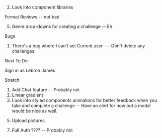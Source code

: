<!-- 1. Have toggle buttons for the Profile show page -->
2. Look into component libraries 


<!-- 1. Get pictures to render
2. Create challenge Show page with Tasks and Task Challenges  -->
<!-- 3. Create UserChallenge -->

<!-- 1. Get Android emulator  -->
<!-- 2. Fetch data with these -->
<!-- 3. Test out endpoints and use .env global var -->
<!-- 4. Finalize post request for UTC -->
<!-- 
1. Fix Problem with setting Current user after using useEffect -- Page keeps reloading  -- Not really a problem anymore because Profile only fetches userChallenges and challenges related to that user  -->
<!-- 2. Filter by genre -->

<!-- 6. There's a bug where you can take a challenge, mark that challenge as complete and then are still able to take that challenge again without a page reload  -->
<!-- 5. Filter by completed challenges, etc on profile page  -->
<!-- 3. Make Edit Home Page to bring you to either login or sign Up -->
<!-- Delete a userChallenge and the userChallenge actually goes away live -- Leaving a weird box  -->


Format Reviews -- not bad 
<!-- 4. Add Ids from Id library for taskChallenges -->
5. Genre drop-downs for creating a challenge -- Eh
<!-- 6. Edit Profile  -->

Bugs
1. There's a bug where I can't set Current user --- Don't delete any challenges
<!-- 2. Completing a challenge re-renders the task component so tasks get unchecked and don't automatically go to created page -->

Next To Do:
<!-- 1. Edit Profile -- might require a modal  -->
<!-- 2. Error messages for creating a review  -->
<!-- 3. Add a font for numbers on impact page page  -->
<!-- 4. Linear gradient  -->
<!-- 5. Wire up the real home screen with cultural impact  -->
<!-- 6. Maybe add stars to reviews????? -->
Sign in as Lebron James

Stretch 

1. Add Chat feature -- Probably not 
2. Linear gradient
3. Look into styled components animations for better feedback when you take and complete a challenge -- Have an alert for now but a modal would be nice as well. 
<!-- 3. Ability to see other people's pages  -->
<!-- You can only edit challenges that belong to you -->
<!-- Hitting the profile page will now refresh with the currentUser -->
<!-- 4. Page with horizontal Scroll Divs  -->
5. Upload pictures
<!-- 6. Display analytics about a challenge’s cultural impact -->
7. Full Auth ???? -- Probably not 